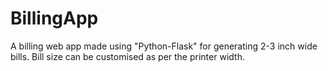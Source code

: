 # BillingApp
A billing web app made using "Python-Flask" for generating 2-3 inch wide bills.
Bill size can be customised as per the printer width.
